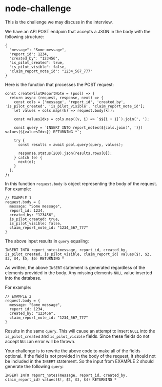 # node-challenge

This is the challenge we may discuss in the interview.

We have an API POST endpoin that accepts a JSON in the body with the following structure:

```
{
  "message": "Some message",
  "report_id": 1234,
  "created_by": "123456",
  "is_pilot_created": true,
  "is_pilot_visible": false,
  "claim_report_note_id": "1234_567_777"
}
```
Here is the function that processes the POST request:

```
const createPilotReportNote = (pool) => {
  return async (request, response, next) => {
    const cols = ['message', 'report_id', 'created_by', 'is_pilot_created', 'is_pilot_visible', 'claim_report_note_id'];
    let values = cols.map((k) => request.body[k]);

    const valuesIdxs = cols.map((v, i) => `$${i + 1}`).join(', ');

    const query = `INSERT INTO report_notes(${cols.join(', ')}) values(${valuesIdxs}) RETURNING *`;
    
    try {
      const results = await pool.query(query, values);

      response.status(200).json(results.rows[0]);
    } catch (e) {
      next(e);
    }
  };
};
```

In this function `request.body` is object representing the body of the request.  For example:

```
// EXAMPLE 1
request.body = {
  message: "Some message",
  report_id: 1234,
  created_by: "123456",
  is_pilot_created: true,
  is_pilot_visible: false,
  claim_report_note_id: "1234_567_777"
}
```

The above input results in `query` equaling:

`INSERT INTO report_notes(message, report_id, created_by, is_pilot_created, is_pilot_visible, claim_report_id) values($!, $2, $3, $4, $5, $6) RETURNING *`

As written, the above `INSERT` statement is generated regardless of the elements provided in the body. Any missing elements `NULL` value inserted into the database.

For example:
```
// EXAMPLE 2
request.body = {
  message: "Some message",
  report_id: 1234,
  created_by: "123456",
  claim_report_note_id: "1234_567_777"
}
```
Results in the same `query`.  This will cause an attempt to insert `NULL` into the `is_pilot_created` and `is_pilot_visible` fields. Since these fields do not accept `NULL`an error will be thrown.

Your challenge is to rewrite the above code to make all of the fields optional.  If the field is not provided in the body of the request, it should not be included in the `INSERT` statement.  So the input from EXAMPLE 2 should generate the following `query`:

`INSERT INTO report_notes(message, report_id, created_by, claim_report_id) values($!, $2, $3, $4) RETURNING *`
